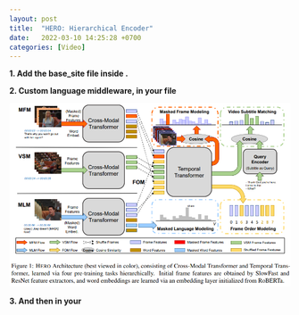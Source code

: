 ```yaml
---
layout: post
title:  "HERO: Hierarchical Encoder"
date:   2022-03-10 14:25:28 +0700
categories: [Video]
---
```




**1. Add the base_site file inside .**


**2. Custom language middleware, in your file**

![HERO_Fig1.png](./_data/HERO_Fig1.png)



**3. And then in your**
